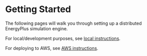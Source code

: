 # Getting Started

The following pages will walk you through setting up a distributed EnergyPlus simulation engine.

For local/development purposes, see [local instructions](./local.md).

For deploying to AWS, see [AWS instructions](copilot.md).
